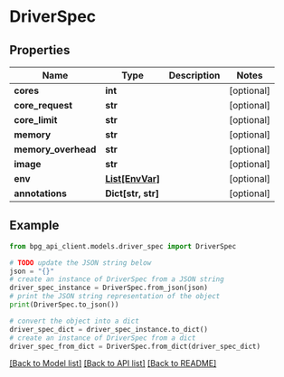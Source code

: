 # DriverSpec


## Properties

Name | Type | Description | Notes
------------ | ------------- | ------------- | -------------
**cores** | **int** |  | [optional] 
**core_request** | **str** |  | [optional] 
**core_limit** | **str** |  | [optional] 
**memory** | **str** |  | [optional] 
**memory_overhead** | **str** |  | [optional] 
**image** | **str** |  | [optional] 
**env** | [**List[EnvVar]**](EnvVar.md) |  | [optional] 
**annotations** | **Dict[str, str]** |  | [optional] 

## Example

```python
from bpg_api_client.models.driver_spec import DriverSpec

# TODO update the JSON string below
json = "{}"
# create an instance of DriverSpec from a JSON string
driver_spec_instance = DriverSpec.from_json(json)
# print the JSON string representation of the object
print(DriverSpec.to_json())

# convert the object into a dict
driver_spec_dict = driver_spec_instance.to_dict()
# create an instance of DriverSpec from a dict
driver_spec_from_dict = DriverSpec.from_dict(driver_spec_dict)
```
[[Back to Model list]](../README.md#documentation-for-models) [[Back to API list]](../README.md#documentation-for-api-endpoints) [[Back to README]](../README.md)


